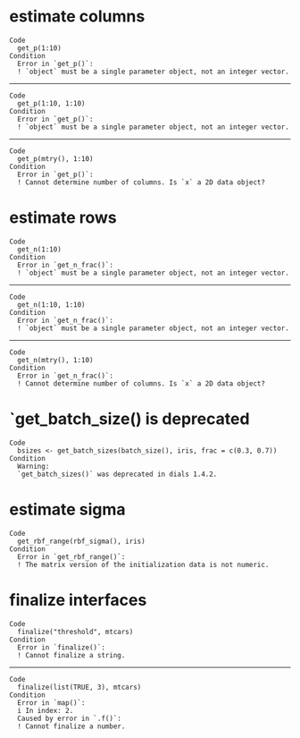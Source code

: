 # estimate columns

    Code
      get_p(1:10)
    Condition
      Error in `get_p()`:
      ! `object` must be a single parameter object, not an integer vector.

---

    Code
      get_p(1:10, 1:10)
    Condition
      Error in `get_p()`:
      ! `object` must be a single parameter object, not an integer vector.

---

    Code
      get_p(mtry(), 1:10)
    Condition
      Error in `get_p()`:
      ! Cannot determine number of columns. Is `x` a 2D data object?

# estimate rows

    Code
      get_n(1:10)
    Condition
      Error in `get_n_frac()`:
      ! `object` must be a single parameter object, not an integer vector.

---

    Code
      get_n(1:10, 1:10)
    Condition
      Error in `get_n_frac()`:
      ! `object` must be a single parameter object, not an integer vector.

---

    Code
      get_n(mtry(), 1:10)
    Condition
      Error in `get_n_frac()`:
      ! Cannot determine number of columns. Is `x` a 2D data object?

# `get_batch_size() is deprecated

    Code
      bsizes <- get_batch_sizes(batch_size(), iris, frac = c(0.3, 0.7))
    Condition
      Warning:
      `get_batch_sizes()` was deprecated in dials 1.4.2.

# estimate sigma

    Code
      get_rbf_range(rbf_sigma(), iris)
    Condition
      Error in `get_rbf_range()`:
      ! The matrix version of the initialization data is not numeric.

# finalize interfaces

    Code
      finalize("threshold", mtcars)
    Condition
      Error in `finalize()`:
      ! Cannot finalize a string.

---

    Code
      finalize(list(TRUE, 3), mtcars)
    Condition
      Error in `map()`:
      i In index: 2.
      Caused by error in `.f()`:
      ! Cannot finalize a number.

